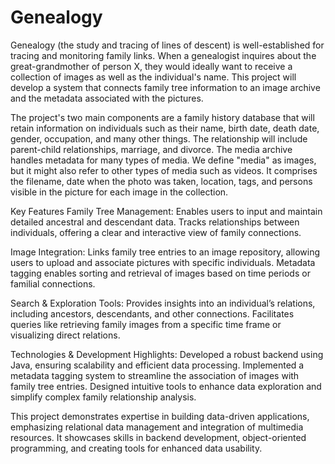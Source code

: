 # Genealogy

Genealogy (the study and tracing of lines of descent) is well-established for tracing and monitoring family links.  When a genealogist inquires about the great-grandmother of person X, they would ideally want to receive a collection of images as well as the individual's name. This project will develop a system that connects family tree information to an image archive and the metadata associated with the pictures.

The project's two main components are a family history database that will retain information on individuals such as their name, birth date, death date, gender, occupation, and many other things. The relationship will include parent-child relationships, marriage, and divorce. The media archive handles metadata for many types of media. We define "media" as images, but it might also refer to other types of media such as videos. It comprises the filename, date when the photo was taken, location, tags, and persons visible in the picture for each image in the collection.

Key Features
Family Tree Management: Enables users to input and maintain detailed ancestral and descendant data. Tracks relationships between individuals, offering a clear and interactive view of family connections.

Image Integration: Links family tree entries to an image repository, allowing users to upload and associate pictures with specific individuals. Metadata tagging enables sorting and retrieval of images based on time periods or familial connections.

Search & Exploration Tools: Provides insights into an individual’s relations, including ancestors, descendants, and other connections. Facilitates queries like retrieving family images from a specific time frame or visualizing direct relations.

Technologies & Development Highlights: Developed a robust backend using Java, ensuring scalability and efficient data processing. Implemented a metadata tagging system to streamline the association of images with family tree entries. Designed intuitive tools to enhance data exploration and simplify complex family relationship analysis.

This project demonstrates expertise in building data-driven applications, emphasizing relational data management and integration of multimedia resources. It showcases skills in backend development, object-oriented programming, and creating tools for enhanced data usability.
